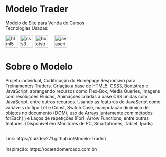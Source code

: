 # Modelo Trader
 Modelo de Site para Venda de Cursos <br>
 Tecnologias Usadas: <br>

<div>
  <img src="https://cdn.jsdelivr.net/gh/devicons/devicon/icons/html5/html5-original.svg" height="40" alt="html5 logo"  />
  <img />
  <img src="https://cdn.jsdelivr.net/gh/devicons/devicon/icons/css3/css3-original.svg" height="40" alt="css3 logo"  />
  <img />
  <img src="https://cdn.jsdelivr.net/gh/devicons/devicon/icons/bootstrap/bootstrap-original.svg" height="40" alt="bootstrap logo"  />
  <img width="12" />
  <img src="https://cdn.jsdelivr.net/gh/devicons/devicon/icons/javascript/javascript-original.svg" height="40" alt="javascript logo"  />
</div>

# Sobre o Modelo
Projeto individual, Codificação do Homepage Responsivo para Treinamentos Traders. Criação a base de HTML5, CSS3, Bootstrap e JavaScript, abrangendo recursos como Flex-Box, Media Queries, Imagens com resoluções Fluídas, Animações criadas a base CSS unidas com JavaScript, entre outros recursos. Usando as features do JavaScript como variáveis do tipo Let e Const, Switch Case, manipulação dinâmica de objetos no documento (DOM), uso de Arrays juntamente com métodos forEach( ) e Laços de repetições (For), Arrow Functions, entre outras features. (Disponível em Monitores de PC, Smartphones, Tablet, Ipads)

<br>
Link: https://luizdev271.github.io/Modelo-Trader/
<br>
<br>
Inspiração: https://ocaradomercado.com.br/
